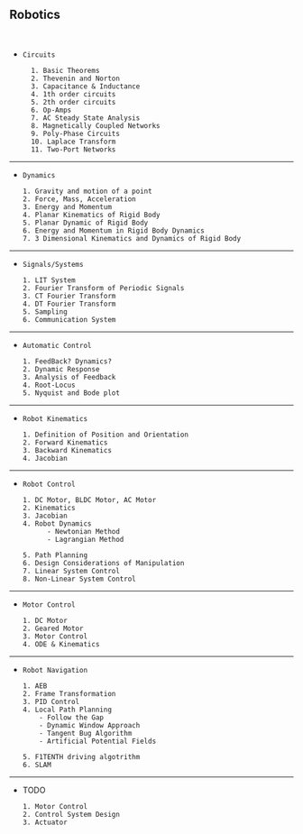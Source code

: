 ## Robotics

<br>

- `Circuits`
      
        1. Basic Theorems
        2. Thevenin and Norton
        3. Capacitance & Inductance
        4. 1th order circuits
        5. 2th order circuits      
        6. Op-Amps
        7. AC Steady State Analysis
        8. Magnetically Coupled Networks
        9. Poly-Phase Circuits
        10. Laplace Transform 
        11. Two-Port Networks
--- 

- `Dynamics`

      1. Gravity and motion of a point 
      2. Force, Mass, Acceleration 
      3. Energy and Momentum 
      4. Planar Kinematics of Rigid Body 
      5. Planar Dynamic of Rigid Body 
      6. Energy and Momentum in Rigid Body Dynamics 
      7. 3 Dimensional Kinematics and Dynamics of Rigid Body 

---

- `Signals/Systems`

      1. LIT System
      2. Fourier Transform of Periodic Signals
      3. CT Fourier Transform 
      4. DT Fourier Transform 
      5. Sampling
      6. Communication System 

---

- `Automatic Control`

      1. FeedBack? Dynamics?
      2. Dynamic Response
      3. Analysis of Feedback
      4. Root-Locus
      5. Nyquist and Bode plot

---

- `Robot Kinematics`

      1. Definition of Position and Orientation 
      2. Forward Kinematics
      3. Backward Kinematics
      4. Jacobian
      
---

- `Robot Control`
  
      1. DC Motor, BLDC Motor, AC Motor 
      2. Kinematics
      3. Jacobian
      4. Robot Dynamics
            - Newtonian Method 
            - Lagrangian Method 
            
      5. Path Planning           
      6. Design Considerations of Manipulation
      7. Linear System Control 
      8. Non-Linear System Control 
         
            
---

- `Motor Control`

      1. DC Motor
      2. Geared Motor
      3. Motor Control
      4. ODE & Kinematics

---

- `Robot Navigation`

      1. AEB
      2. Frame Transformation
      3. PID Control
      4. Local Path Planning
          - Follow the Gap
          - Dynamic Window Approach
          - Tangent Bug Algorithm
          - Artificial Potential Fields

      5. F1TENTH driving algotrithm
      6. SLAM
  

---  

- TODO 

      1. Motor Control 
      2. Control System Design
      3. Actuator 

      
